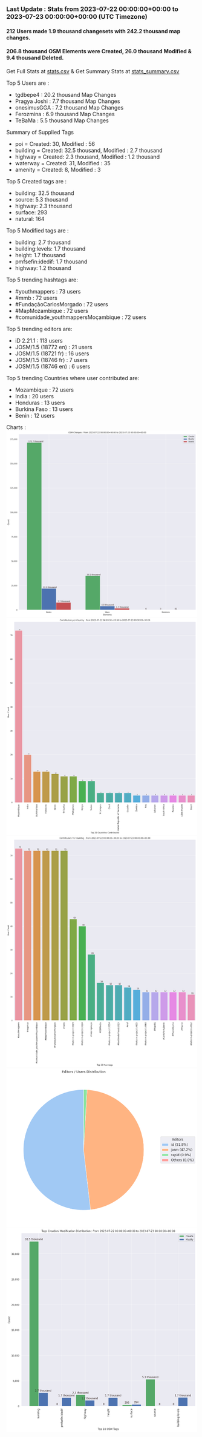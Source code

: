 ### Last Update : Stats from 2023-07-22 00:00:00+00:00 to 2023-07-23 00:00:00+00:00 (UTC Timezone)

#### 212 Users made 1.9 thousand changesets with 242.2 thousand map changes.
#### 206.8 thousand OSM Elements were Created, 26.0 thousand Modified & 9.4 thousand Deleted.
Get Full Stats at [stats.csv](/stats/hotosm/Daily/stats.csv)
 & Get Summary Stats at [stats_summary.csv](/stats/hotosm/Daily/stats_summary.csv)

Top 5 Users are : 
- tgdbepe4 : 20.2 thousand Map Changes
- Pragya Joshi : 7.7 thousand Map Changes
- onesimusGGA : 7.2 thousand Map Changes
- Ferozmina : 6.9 thousand Map Changes
- TeBaMa : 5.5 thousand Map Changes

Summary of Supplied Tags
- poi = Created: 30, Modified : 56
- building = Created: 32.5 thousand, Modified : 2.7 thousand
- highway = Created: 2.3 thousand, Modified : 1.2 thousand
- waterway = Created: 31, Modified : 35
- amenity = Created: 8, Modified : 3


Top 5 Created tags are :
- building: 32.5 thousand
- source: 5.3 thousand
- highway: 2.3 thousand
- surface: 293
- natural: 164


Top 5 Modified tags are :
- building: 2.7 thousand
- building:levels: 1.7 thousand
- height: 1.7 thousand
- pmfsefin:idedif: 1.7 thousand
- highway: 1.2 thousand


Top 5 trending hashtags are:
- #youthmappers : 73 users
- #mmb : 72 users
- #FundaçãoCarlosMorgado : 72 users
- #MapMozambique : 72 users
- #comunidade_youthmappersMoçambique : 72 users


Top 5 trending editors are:
- iD 2.21.1 : 113 users
- JOSM/1.5 (18772 en) : 21 users
- JOSM/1.5 (18721 fr) : 16 users
- JOSM/1.5 (18746 fr) : 7 users
- JOSM/1.5 (18746 en) : 6 users


Top 5 trending Countries where user contributed are:
- Mozambique : 72 users
- India : 20 users
- Honduras : 13 users
- Burkina Faso : 13 users
- Benin : 12 users


 Charts : 
![Alt text](./stats_osm_changes.png) 
![Alt text](./stats_users_per_country.png) 
![Alt text](./stats_users_per_hashtag.png) 
![Alt text](./stats_editors_pie_chart.png) 
![Alt text](./stats_tags.png) 
